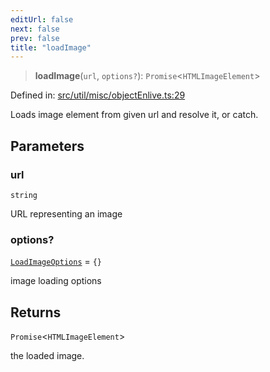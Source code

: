 ```yaml
---
editUrl: false
next: false
prev: false
title: "loadImage"
---
```


> **loadImage**(`url`, `options?`): `Promise`\<`HTMLImageElement`\>

Defined in: [src/util/misc/objectEnlive.ts:29](https://github.com/fabricjs/fabric.js/blob/8748628df7e9de00ba77413bfc3ad9e9fe9d4f30/src/util/misc/objectEnlive.ts#L29)

Loads image element from given url and resolve it, or catch.

## Parameters

### url

`string`

URL representing an image

### options?

[`LoadImageOptions`](/api/fabric/namespaces/util/type-aliases/loadimageoptions/) = `{}`

image loading options

## Returns

`Promise`\<`HTMLImageElement`\>

the loaded image.

